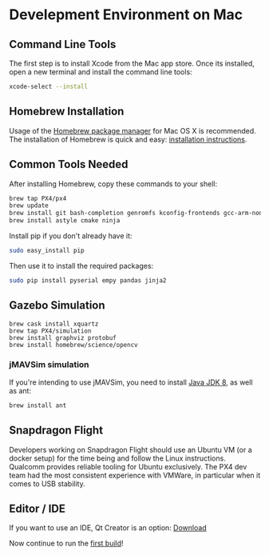 # Develepment Environment on Mac

## Command Line Tools

The first step is to install Xcode from the Mac app store. Once its installed, open a new terminal and install the command line tools:

```sh
xcode-select --install
```

## Homebrew Installation

Usage of the [Homebrew package manager](http://mxcl.github.com/homebrew/) for Mac OS X is recommended. The installation of Homebrew is quick and easy: [installation instructions](http://mxcl.github.com/homebrew/).

## Common Tools Needed

After installing Homebrew, copy these commands to your shell:

```sh
brew tap PX4/px4
brew update
brew install git bash-completion genromfs kconfig-frontends gcc-arm-none-eabi
brew install astyle cmake ninja
```

Install pip if you don't already have it:

```sh
sudo easy_install pip
```

Then use it to install the required packages:

```sh
sudo pip install pyserial empy pandas jinja2
```

## Gazebo Simulation

```
brew cask install xquartz
brew tap PX4/simulation
brew install graphviz protobuf
brew install homebrew/science/opencv
```


### jMAVSim simulation

If you're intending to use jMAVSim, you need to install [Java JDK 8](http://www.oracle.com/technetwork/java/javase/downloads/jdk8-downloads-2133151.html), as well as
ant:

```sh
brew install ant
```

## Snapdragon Flight

Developers working on Snapdragon Flight should use an Ubuntu VM (or a docker setup) for the time being and follow the Linux instructions. Qualcomm provides reliable tooling for Ubuntu exclusively. The PX4 dev team had the most consistent experience with VMWare, in particular when it comes to USB stability.

## Editor / IDE

If you want to use an IDE, Qt Creator is an option: [Download](http://www.qt.io/download-open-source/#section-6)

Now continue to run the [first build](../setup/building_px4.md)!
